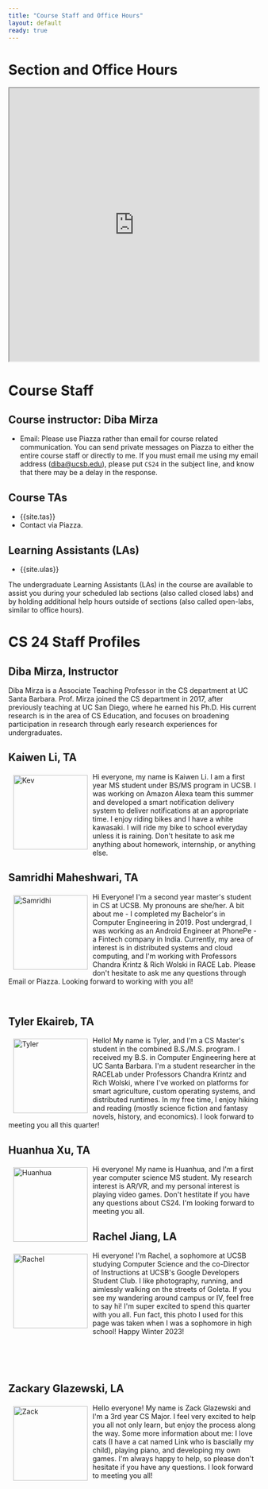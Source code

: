 ```yaml
---
title: "Course Staff and Office Hours"
layout: default
ready: true
---
```


<style>
 iframe { width: 100%; height: 550px; }
</style>

# Section and Office Hours

<iframe src="https://docs.google.com/spreadsheets/d/e/2PACX-1vTMijdjnPJ8ctV0IeVPTHKJKz5QIZDQzBkE2J3MvInYRlZ2BISjtG6WH6rWEqlDwiNI17-sDOk7XvEX/pubhtml?gid=0&single=true"></iframe>

# Course Staff<a name="staff"></a>

## Course instructor: Diba Mirza

- Email: Please use Piazza rather than email for course related communication. You can send private messages on Piazza to either the entire course staff or directly to me. If you must email me using my email address (diba@ucsb.edu), please put `CS24` in the subject line, and know that there may be a delay in the response.

## Course TAs

- {{site.tas}}
- Contact via Piazza.

## Learning Assistants (LAs)

- {{site.ulas}}

The undergraduate Learning Assistants (LAs) in the course are available to assist you during your scheduled lab sections (also called closed labs) and by holding additional help hours outside of sections (also called open-labs, similar to office hours).

# CS 24 Staff Profiles

## Diba Mirza, Instructor

Diba Mirza is a Associate Teaching Professor in the CS department at UC Santa
Barbara. Prof. Mirza joined the CS department in 2017, after
previously teaching at UC San Diego, where he earned his Ph.D. His current
research is in the area of CS Education, and focuses
on broadening participation in research through early research experiences for undergraduates.

## Kaiwen Li, TA

<img src="../staff/CS16-F22-Kaiwen-Li.jpg" alt="Kev" width="150px" style="float: left; margin: 5px 10px 10px 10px;">

Hi everyone, my name is Kaiwen Li. I am a first year MS student under BS/MS program in UCSB. I was working on Amazon Alexa team this summer and developed a smart notification delivery system to deliver notifications at an appropriate time. I enjoy riding bikes and I have a white kawasaki. I will ride my bike to school everyday unless it is raining. Don't hesitate to ask me anything about homework, internship, or anything else.

## Samridhi Maheshwari, TA

<img src="../staff/CS24-W23-Samridhi-M.jpg" alt="Samridhi" width="150px" style="float: left; margin: 5px 10px 10px 10px;">

Hi Everyone! I'm a second year master's student in CS at UCSB. My pronouns are she/her. A bit about me - I completed my Bachelor's in Computer Engineering in 2019. Post undergrad, I was working as an Android Engineer at PhonePe - a Fintech company in India. Currently, my area of interest is in distributed systems and cloud computing, and I'm working with Professors Chandra Krintz & Rich Wolski in RACE Lab. Please don't hesitate to ask me any questions through Email or Piazza. Looking forward to working with you all!

<br>

## Tyler Ekaireb, TA

<img src="../staff/CS24-W23-Tyler-E.jpg" alt="Tyler" width="150px" style="float: left; margin: 5px 10px 10px 10px;">

Hello! My name is Tyler, and I'm a CS Master's student in the combined B.S./M.S. program. I received my B.S. in Computer Engineering here at UC Santa Barbara. I'm a student researcher in the RACELab under Professors Chandra Krintz and Rich Wolski, where I've worked on platforms for smart agriculture, custom operating systems, and distributed runtimes. In my free time, I enjoy hiking and reading (mostly science fiction and fantasy novels, history, and economics). I look forward to meeting you all this quarter!

 
## Huanhua Xu, TA
<img src="../staff/CS24-W23-Huanhua-X.jpg" alt="Huanhua" width="150px" style="float: left; margin: 5px 10px 10px 10px;">
Hi everyone! My name is Huanhua, and I'm a first year computer science MS student. My research interest is AR/VR, and my personal interest is playing video games. Don't hestitate if you have any questions about CS24. I'm looking forward to meeting you all.


## Rachel Jiang, LA

<img src="../staff/CS24-W23-Rachel-J.jpeg" alt="Rachel" width="150px" style="float: left; margin: 5px 10px 10px 10px;">

Hi everyone! I'm Rachel, a sophomore at UCSB studying Computer Science and the co-Director of Instructions at UCSB's Google Developers Student Club. I like photography, running, and aimlessly walking on the streets of Goleta. If you see my wandering around campus or IV, feel free to say hi! I'm super excited to spend this quarter with you all. Fun fact, this photo I used for this page was taken when I was a sophomore in high school! Happy Winter 2023!

<br>
<br>
<br>

## Zackary Glazewski, LA

<img src="../staff/CS16-zackGlazewski.jpg" alt="Zack" width="150px" style="float: left; margin: 5px 10px 10px 10px;">

Hello everyone! My name is Zack Glazewski and I'm a 3rd year CS Major. I feel very excited to help you all not only learn, but enjoy the process along the way. Some more information about me: I love cats (I have a cat named Link who is bascially my child), playing piano, and developing my own games. I'm always happy to help, so please don't hesitate if you have any questions. I look forward to meeting you all!
